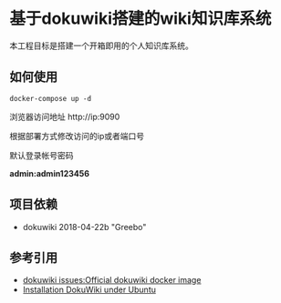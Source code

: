 #  基于dokuwiki搭建的wiki知识库系统

本工程目标是搭建一个开箱即用的个人知识库系统。

## 如何使用

```shell
docker-compose up -d
```

浏览器访问地址 http://ip:9090

根据部署方式修改访问的ip或者端口号

默认登录帐号密码

**admin:admin123456**

## 项目依赖

* dokuwiki 2018-04-22b "Greebo"

## 参考引用

* [dokuwiki issues:Official dokuwiki docker image](https://github.com/splitbrain/dokuwiki/issues/1896)
* [Installation DokuWiki under Ubuntu](https://www.dokuwiki.org/install:ubuntu)